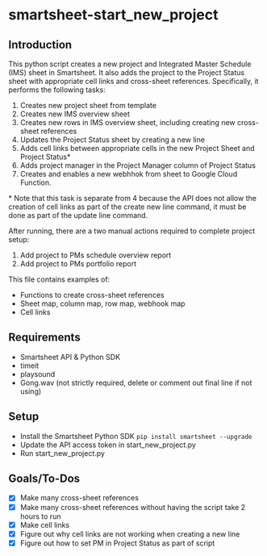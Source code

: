 # smartsheet-start_new_project
## Introduction
This python script creates a new project and Integrated Master Schedule (IMS) sheet in Smartsheet.  It also adds the project to the Project Status sheet with appropriate cell links and cross-sheet references.  Specifically, it performs the following tasks:

1. Creates new project sheet from template
2. Creates new IMS overview sheet
3. Creates new rows in IMS overview sheet, including creating new cross-sheet references
4. Updates the Project Status sheet by creating a new line
5. Adds cell links between appropriate cells in the new Project Sheet and Project Status*
6. Adds project manager in the Project Manager column of Project Status
7. Creates and enables a new webhhok from sheet to Google Cloud Function.  

\* Note that this task is separate from 4 because the API does not allow the creation of cell links as part of the create new line command, it must be done as part of the update line command.

After running, there are a two manual actions required to complete project setup:
1. Add project to PMs schedule overview report
2. Add project to PMs portfolio report

This file contains examples of:
* Functions to create cross-sheet references
* Sheet map, column map, row map, webhook map
* Cell links

## Requirements
* Smartsheet API & Python SDK
* timeit
* playsound
* Gong.wav (not strictly required, delete or comment out final line if not using)

## Setup
* Install the Smartsheet Python SDK `pip install smartsheet --upgrade`
* Update the API access token in start_new_project.py
* Run start_new_project.py

## Goals/To-Dos
- [x] Make many cross-sheet references
- [x] Make many cross-sheet references without having the script take 2 hours to run
- [x] Make cell links
- [x] Figure out why cell links are not working when creating a new line
- [x] Figure out how to set PM in Project Status as part of script
